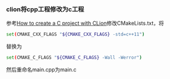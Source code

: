 ### clion将cpp工程修改为c工程
参考[How to create a C project with CLion](http://stackoverflow.com/questions/26177390/how-to-create-a-c-project-with-clion)修改CMakeLists.txt，将

```sh
set(CMAKE_CXX_FLAGS "${CMAKE_CXX_FLAGS} -std=c++11")
```
替换为

```sh
set(CMAKE_C_FLAGS "${CMAKE_C_FLAGS} -Wall -Werror")
```
然后重命名main.cpp为main.c

